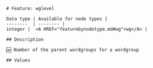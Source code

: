 <pre><code># Feature: wglevel

Data type | Available for node types |
--------  | -------- |
integer |  &lt;A HREF="featurebynodetype.md#wg"&gt;wg&lt;/A&gt; |

## Description

🆗 Number of the parent wordgroups for a wordgroup

## Values
</code></pre>
